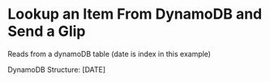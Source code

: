 # Lookup an Item From DynamoDB and Send a Glip

Reads from a dynamoDB table (date is index in this example)

DynamoDB Structure:
[DATE]
